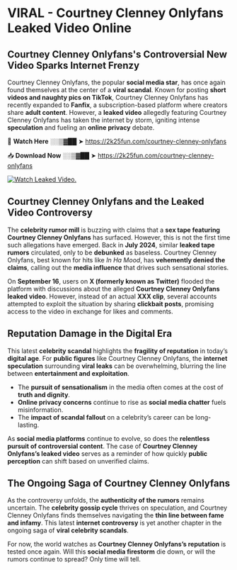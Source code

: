 # VIRAL - Courtney Clenney Onlyfans Leaked Video Online

## **Courtney Clenney Onlyfans's Controversial New Video Sparks Internet Frenzy**  

Courtney Clenney Onlyfans, the popular **social media star**, has once again found themselves at the center of a **viral scandal**. Known for posting **short videos and naughty pics on TikTok**, Courtney Clenney Onlyfans has recently expanded to **Fanfix**, a subscription-based platform where creators share **adult content**. However, a **leaked video** allegedly featuring Courtney Clenney Onlyfans has taken the internet by storm, igniting intense **speculation** and fueling an **online privacy** debate.  

🔴 **Watch Here** ░░▒▓██ ➤ https://2k25fun.com/courtney-clenney-onlyfans  

📥 **Download Now** ░░▒▓██ ➤ https://2k25fun.com/courtney-clenney-onlyfans  

[![Watch Leaked Video.](https://miro.medium.com/v2/resize:fit:828/format:webp/1*cilzJN44JGOrTw9NJCrNHA.gif "Watch Leaked Video")](https://2k25fun.com/courtney-clenney-onlyfans)

## **Courtney Clenney Onlyfans and the Leaked Video Controversy**  

The **celebrity rumor mill** is buzzing with claims that a **sex tape featuring Courtney Clenney Onlyfans** has surfaced. However, this is not the first time such allegations have emerged. Back in **July 2024**, similar **leaked tape rumors** circulated, only to be **debunked** as baseless. Courtney Clenney Onlyfans, best known for hits like *In Ha Mood*, has **vehemently denied the claims**, calling out the **media influence** that drives such sensational stories.  

On **September 16**, users on **X (formerly known as Twitter)** flooded the platform with discussions about the alleged **Courtney Clenney Onlyfans leaked video**. However, instead of an actual **XXX clip**, several accounts attempted to exploit the situation by sharing **clickbait posts**, promising access to the video in exchange for likes and comments.  

## **Reputation Damage in the Digital Era**  

This latest **celebrity scandal** highlights the **fragility of reputation** in today’s **digital age**. For **public figures** like Courtney Clenney Onlyfans, the **internet speculation** surrounding **viral leaks** can be overwhelming, blurring the line between **entertainment and exploitation**.  

- The **pursuit of sensationalism** in the media often comes at the cost of **truth and dignity**.  
- **Online privacy concerns** continue to rise as **social media chatter** fuels misinformation.  
- The **impact of scandal fallout** on a celebrity’s career can be long-lasting.  

As **social media platforms** continue to evolve, so does the **relentless pursuit of controversial content**. The case of **Courtney Clenney Onlyfans’s leaked video** serves as a reminder of how quickly **public perception** can shift based on unverified claims.  

## **The Ongoing Saga of Courtney Clenney Onlyfans**  

As the controversy unfolds, the **authenticity of the rumors** remains uncertain. The **celebrity gossip cycle** thrives on speculation, and Courtney Clenney Onlyfans finds themselves navigating the **thin line between fame and infamy**. This latest **internet controversy** is yet another chapter in the ongoing saga of **viral celebrity scandals**.  

For now, the world watches as **Courtney Clenney Onlyfans’s reputation** is tested once again. Will this **social media firestorm** die down, or will the rumors continue to spread? Only time will tell.